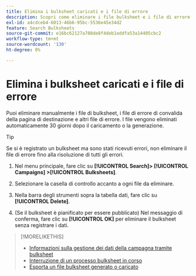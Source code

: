 ```yaml
---
title: Elimina i bulksheet caricati e i file di errore
description: Scopri come eliminare i file bulksheet e i file di errore.
exl-id: a4cdceb4-6013-46b6-95bc-5536e45e34d2
feature: Search Bulksheets
source-git-commit: e16bc62127a708de8f4deb1eddfa53a14405cbc2
workflow-type: tm+mt
source-wordcount: '130'
ht-degree: 0%

---
```


# Elimina i bulksheet caricati e i file di errore

Puoi eliminare manualmente i file di bulksheet, i file di errore di convalida della pagina di destinazione e altri file di errore. I file vengono eliminati automaticamente 30 giorni dopo il caricamento o la generazione.

>[!TIP]
>
>Se si è registrato un bulksheet ma sono stati ricevuti errori, non eliminare il file di errore fino alla risoluzione di tutti gli errori.

1. Nel menu principale, fare clic su **[!UICONTROL Search]> [!UICONTROL Campaigns] >[!UICONTROL Bulksheets]**.

1. Selezionare la casella di controllo accanto a ogni file da eliminare.

1. Nella barra degli strumenti sopra la tabella dati, fare clic su **[!UICONTROL Delete]**.

1. (Se il bulksheet è pianificato per essere pubblicato) Nel messaggio di conferma, fare clic su **[!UICONTROL OK]** per eliminare il bulksheet senza registrare i dati.

>[!MORELIKETHIS]
>
>* [Informazioni sulla gestione dei dati della campagna tramite bulksheet](bulksheet-about.md)
>* [Interruzione di un processo bulksheet in corso](bulksheet-stop-job.md)
>* [Esporta un file bulksheet generato o caricato](bulksheet-export.md)

